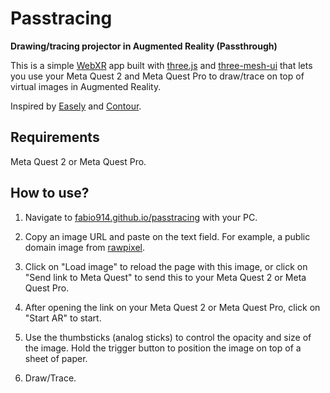 # Passtracing

**Drawing/tracing projector in Augmented Reality (Passthrough)**

This is a simple [WebXR](https://immersiveweb.dev) app built with [three.js](https://threejs.org) and [three-mesh-ui](https://felixmariotto.github.io/three-mesh-ui/) that lets you use your Meta Quest 2 and Meta Quest Pro to draw/trace on top of virtual images in Augmented Reality.

Inspired by [Easely](https://github.com/RalphVR/easely-meta-hackathon) and [Contour](https://sidequestvr.com/app/6643/contour-demo).

## Requirements

Meta Quest 2 or Meta Quest Pro.

## How to use?

1. Navigate to [fabio914.github.io/passtracing](https://fabio914.github.io/passtracing) with your PC.

2. Copy an image URL and paste on the text field. For example, a public domain image from [rawpixel](https://www.rawpixel.com/public-domain).

3. Click on "Load image" to reload the page with this image, or click on "Send link to Meta Quest" to send this to your Meta Quest 2 or Meta Quest Pro.

4. After opening the link on your Meta Quest 2 or Meta Quest Pro, click on "Start AR" to start.

5. Use the thumbsticks (analog sticks) to control the opacity and size of the image. Hold the trigger button to position the image on top of a sheet of paper.

6. Draw/Trace.

